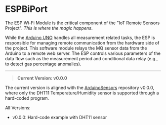 # ESPBiPort

The ESP Wi-Fi Module is the critical component of the "IoT Remote Sensors Project". *This is where the magic happens*.

While the [Arduino UNO](https://github.com/Sharuchakalaka7/ArduinoSensors) handles all measurement related tasks, the ESP is responsible for managing remote communication from the hardware side of the project. This software module relays the MQ sensor data from the Arduino to a remote web server. The ESP controls various parameters of the data flow such as the measurement period and conditional data relay (e.g., to detect gas percentage anomalies).

---

> **Current Version: v0.0.0**

The current version is aligned with the [ArduinoSensors](https://github.com/Sharuchakalaka7/ArduinoSensors) repository v0.0.0, where only the DHT11 Temperature/Humidity sensor is supported through a hard-coded program.

All Versions:
* v0.0.0: Hard-code example with DHT11 sensor
